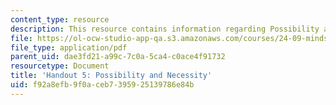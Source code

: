 ```yaml
---
content_type: resource
description: This resource contains information regarding Possibility and Necessity.
file: https://ol-ocw-studio-app-qa.s3.amazonaws.com/courses/24-09-minds-and-machines-fall-2011/f92a8efb9f0aceb7395925139786e84b_MIT24_09F11_poss_nec.pdf
file_type: application/pdf
parent_uid: dae3fd21-a99c-7c0a-5ca4-c0ace4f91732
resourcetype: Document
title: 'Handout 5: Possibility and Necessity'
uid: f92a8efb-9f0a-ceb7-3959-25139786e84b
---
```

